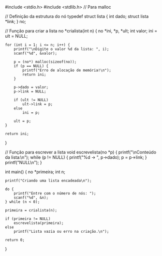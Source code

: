 #include <stdio.h>
#include <stdlib.h> // Para malloc

// Definição da estrutura do nó
typedef struct lista {
    int dado;
    struct lista *link;
} no;

// Função para criar a lista
no *crialista(int n) {
    no *ini, *p, *ult;
    int valor;
    ini = ult = NULL;

    for (int i = 1; i <= n; i++) {
        printf("\nDigite o valor %d da lista: ", i);
        scanf("%d", &valor);

        p = (no*) malloc(sizeof(no));
        if (p == NULL) {
            printf("Erro de alocação de memória!\n");
            return ini;
        }

        p->dado = valor;
        p->link = NULL;

        if (ult != NULL)
            ult->link = p;
        else
            ini = p;

        ult = p;
    }

    return ini;
}

// Função para escrever a lista
void escrevelista(no *p) {
    printf("\nConteúdo da lista:\n");
    while (p != NULL) {
        printf("%d -> ", p->dado);
        p = p->link;
    }
    printf("NULL\n");
}

int main() {
    no *primeira;
    int n;

    printf("Criando uma lista encadeada\n");

    do {
        printf("Entre com o número de nós: ");
        scanf("%d", &n);
    } while (n < 0);

    primeira = crialista(n);

    if (primeira != NULL)
        escrevelista(primeira);
    else
        printf("Lista vazia ou erro na criação.\n");

    return 0;
}
